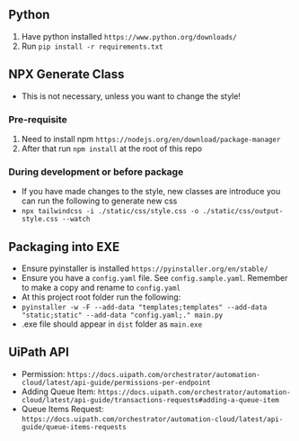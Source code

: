 ## Python

1. Have python installed `https://www.python.org/downloads/`
2. Run `pip install -r requirements.txt`

## NPX Generate Class

- This is not necessary, unless you want to change the style!

### Pre-requisite

1. Need to install npm `https://nodejs.org/en/download/package-manager`
2. After that run `npm install` at the root of this repo

### During development or before package

- If you have made changes to the style, new classes are introduce you can run the following to generate new css
- `npx tailwindcss -i ./static/css/style.css -o ./static/css/output-style.css --watch`

## Packaging into EXE

- Ensure pyinstaller is installed `https://pyinstaller.org/en/stable/`
- Ensure you have a `config.yaml` file. See `config.sample.yaml`. Remember to make a copy and rename to `config.yaml`
- At this project root folder run the following:
- `pyinstaller -w -F --add-data "templates;templates" --add-data "static;static" --add-data "config.yaml;." main.py`
- .exe file should appear in `dist` folder as `main.exe`

## UiPath API

- Permission: `https://docs.uipath.com/orchestrator/automation-cloud/latest/api-guide/permissions-per-endpoint`
- Adding Queue Item: `https://docs.uipath.com/orchestrator/automation-cloud/latest/api-guide/transactions-requests#adding-a-queue-item`
- Queue Items Request: `https://docs.uipath.com/orchestrator/automation-cloud/latest/api-guide/queue-items-requests`
